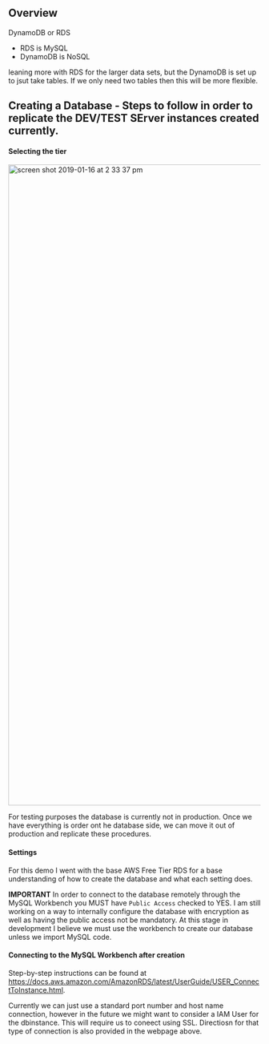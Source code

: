## Overview

DynamoDB or RDS

* RDS is MySQL
* DynamoDB is NoSQL

leaning more with RDS for the larger data sets, but the DynamoDB is set up to jsut take tables. If we only need two tables then this will be more flexible.


## Creating a Database - Steps to follow in order to replicate the DEV/TEST SErver instances created currently.

#### Selecting the tier
<img width="1280" alt="screen shot 2019-01-16 at 2 33 37 pm" src="https://user-images.githubusercontent.com/20977403/51273911-d70ba280-199b-11e9-8e24-8777da820fd2.png">

For testing purposes the database is currently not in production. Once we have everything is order ont he database side, we can move it out of production and replicate these procedures.

#### Settings
For this demo I went with the base AWS Free Tier RDS for a base understanding of how to create the database and what each setting does.

**IMPORTANT**
In order to connect to the database remotely through the MySQL Workbench you MUST have `Public Access` checked to YES. I am still working on a way to internally configure the database with encryption as well as having the public access not be mandatory. At this stage in development I believe we must use the workbench to create our database unless we import MySQL code.

#### Connecting to the MySQL Workbench after creation

Step-by-step instructions can be found at https://docs.aws.amazon.com/AmazonRDS/latest/UserGuide/USER_ConnectToInstance.html. 

Currently we can just use a standard port number and host name connection, however in the future we might want to consider a IAM User for the dbinstance. This will require us to coneect using SSL. Directiosn for that type of connection is also provided in the webpage above.